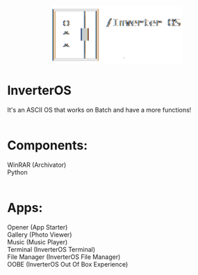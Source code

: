 <center>
  <img src="logo.png" width="300px" alt="inverter_logo.png">
</center>

<h1>InverterOS</h1> It's an ASCII OS that works on Batch and have a more functions! <br><br>

<h1>Components:</h1> 
<a src="https://www.win-rar.com/start.html?&L=4">WinRAR (Archivator)</a><br>
<a src="https://www.python.org/">Python</a><br><br>

<h1>Apps:</h1>
Opener (App Starter) <br>
Gallery (Photo Viewer) <br>
Music (Music Player) <br>
Terminal (InverterOS Terminal) <br>
File Manager (InverterOS File Manager) <br>
OOBE (InverterOS Out Of Box Experience) <br>




